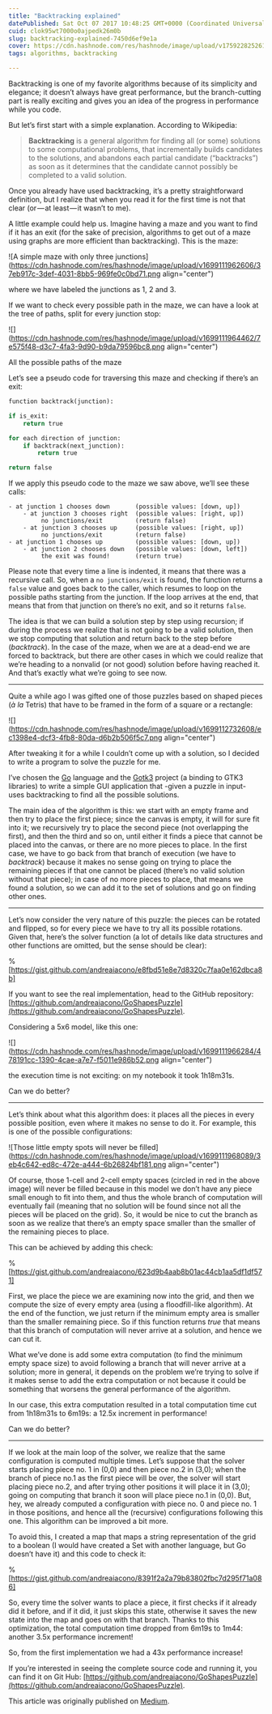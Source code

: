 ```yaml
---
title: "Backtracking explained"
datePublished: Sat Oct 07 2017 10:48:25 GMT+0000 (Coordinated Universal Time)
cuid: clok95wt7000o0ajpedk26m0b
slug: backtracking-explained-7450d6ef9e1a
cover: https://cdn.hashnode.com/res/hashnode/image/upload/v1759228252612/4fa81411-5dc3-438f-b91a-a8dffab00668.png
tags: algorithms, backtracking

---
```


Backtracking is one of my favorite algorithms because of its simplicity and elegance; it doesn’t always have great performance, but the branch-cutting part is really exciting and gives you an idea of the progress in performance while you code.

But let’s first start with a simple explanation. According to Wikipedia:

> **Backtracking** is a general algorithm for finding all (or some) solutions to some computational problems, that incrementally builds candidates to the solutions, and abandons each partial candidate (“backtracks”) as soon as it determines that the candidate cannot possibly be completed to a valid solution.

Once you already have used backtracking, it’s a pretty straightforward definition, but I realize that when you read it for the first time is not that clear (or — at least — it wasn’t to me).

A little example could help us. Imagine having a maze and you want to find if it has an exit (for the sake of precision, algorithms to get out of a maze using graphs are more efficient than backtracking). This is the maze:

![A simple maze with only three junctions](https://cdn.hashnode.com/res/hashnode/image/upload/v1699111962606/37eb917c-3def-4031-8bb5-969fe0c0bd71.png align="center")

where we have labeled the junctions as 1, 2 and 3.

If we want to check every possible path in the maze, we can have a look at the tree of paths, split for every junction stop:

![](https://cdn.hashnode.com/res/hashnode/image/upload/v1699111964462/7e575f48-d3c7-4fa3-9d90-b9da79596bc8.png align="center")

All the possible paths of the maze

Let’s see a pseudo code for traversing this maze and checking if there’s an exit:

```python
function backtrack(junction):

if is_exit:
    return true

for each direction of junction:
    if backtrack(next_junction):
        return true

return false
```

If we apply this pseudo code to the maze we saw above, we’ll see these calls:

```plaintext
- at junction 1 chooses down       (possible values: [down, up])
    - at junction 3 chooses right  (possible values: [right, up])
         no junctions/exit         (return false)
    - at junction 3 chooses up     (possible values: [right, up])
         no junctions/exit         (return false)
- at junction 1 chooses up         (possible values: [down, up])
    - at junction 2 chooses down   (possible values: [down, left]) 
         the exit was found!       (return true)
```

Please note that every time a line is indented, it means that there was a recursive call. So, when a `no junctions/exit` is found, the function returns a `false` value and goes back to the caller, which resumes to loop on the possible paths starting from the junction. If the loop arrives at the end, that means that from that junction on there’s no exit, and so it returns `false`.

The idea is that we can build a solution step by step using recursion; if during the process we realize that is not going to be a valid solution, then we stop computing that solution and return back to the step before (*backtrack*). In the case of the maze, when we are at a dead-end we are forced to backtrack, but there are other cases in which we could realize that we’re heading to a nonvalid (or not good) solution before having reached it. And that’s exactly what we’re going to see now.

---

Quite a while ago I was gifted one of those puzzles based on shaped pieces (*à la* Tetris) that have to be framed in the form of a square or a rectangle:

![](https://cdn.hashnode.com/res/hashnode/image/upload/v1699112732608/ec1398e4-dcf3-4fb8-80da-d6b2b506f5c7.png align="center")

After tweaking it for a while I couldn’t come up with a solution, so I decided to write a program to solve the puzzle for me.

I’ve chosen the [Go](https://golang.org/) language and the [Gotk3](https://github.com/gotk3/gotk3) project (a binding to GTK3 libraries) to write a simple GUI application that -given a puzzle in input- uses backtracking to find all the possible solutions.

The main idea of the algorithm is this: we start with an empty frame and then try to place the first piece; since the canvas is empty, it will for sure fit into it; we recursively try to place the second piece (not overlapping the first), and then the third and so on, until either it finds a piece that cannot be placed into the canvas, or there are no more pieces to place. In the first case, we have to go back from that branch of execution (we have to *backtrack*) because it makes no sense going on trying to place the remaining pieces if that one cannot be placed (there’s no valid solution without that piece); in case of no more pieces to place, that means we found a solution, so we can add it to the set of solutions and go on finding other ones.

---

Let’s now consider the very nature of this puzzle: the pieces can be rotated and flipped, so for every piece we have to try all its possible rotations. Given that, here’s the solver function (a lot of details like data structures and other functions are omitted, but the sense should be clear):

%[https://gist.github.com/andreaiacono/e8fbd51e8e7d8320c7faa0e162dbca8b] 

If you want to see the real implementation, head to the GitHub repository: [https://github.com/andreaiacono/GoShapesPuzzle](https://github.com/andreaiacono/GoShapesPuzzle).

Considering a 5x6 model, like this one:

![](https://cdn.hashnode.com/res/hashnode/image/upload/v1699111966284/478191cc-1390-4cae-a7e7-f5011e986b52.png align="center")

the execution time is not exciting: on my notebook it took 1h18m31s.

Can we do better?

---

Let’s think about what this algorithm does: it places all the pieces in every possible position, even where it makes no sense to do it. For example, this is one of the possible configurations:

![Those little empty spots will never be filled](https://cdn.hashnode.com/res/hashnode/image/upload/v1699111968089/3eb4c642-ed8c-472e-a444-6b26824bf181.png align="center")

Of course, those 1-cell and 2-cell empty spaces (circled in red in the above image) will never be filled because in this model we don’t have any piece small enough to fit into them, and thus the whole branch of computation will eventually fail (meaning that no solution will be found since not all the pieces will be placed on the grid). So, it would be nice to cut the branch as soon as we realize that there’s an empty space smaller than the smaller of the remaining pieces to place.

This can be achieved by adding this check:

%[https://gist.github.com/andreaiacono/623d9b4aab8b01ac44cb1aa5df1df571] 

First, we place the piece we are examining now into the grid, and then we compute the size of every empty area (using a floodfill-like algorithm). At the end of the function, we just return if the minimum empty area is smaller than the smaller remaining piece. So if this function returns *true* that means that this branch of computation will never arrive at a solution, and hence we can cut it.

What we’ve done is add some extra computation (to find the minimum empty space size) to avoid following a branch that will never arrive at a solution; more in general, it depends on the problem we’re trying to solve if it makes sense to add the extra computation or not because it could be something that worsens the general performance of the algorithm.

In our case, this extra computation resulted in a total computation time cut from 1h18m31s to 6m19s: a 12.5x increment in performance!

Can we do better?

---

If we look at the main loop of the solver, we realize that the same configuration is computed multiple times. Let’s suppose that the solver starts placing piece no. 1 in (0,0) and then piece no.2 in (3,0); when the branch of piece no.1 as the first piece will be over, the solver will start placing piece no.2, and after trying other positions it will place it in (3,0); going on computing that branch it soon will place piece no.1 in (0,0). But, hey, we already computed a configuration with piece no. 0 and piece no. 1 in those positions, and hence all the (recursive) configurations following this one. This algorithm can be improved a bit more.

To avoid this, I created a map that maps a string representation of the grid to a boolean (I would have created a Set with another language, but Go doesn’t have it) and this code to check it:

%[https://gist.github.com/andreaiacono/8391f2a2a79b83802fbc7d295f71a086] 

So, every time the solver wants to place a piece, it first checks if it already did it before, and if it did, it just skips this state, otherwise it saves the new state into the map and goes on with that branch. Thanks to this optimization, the total computation time dropped from 6m19s to 1m44: another 3.5x performance increment!

So, from the first implementation we had a 43x performance increase!

If you’re interested in seeing the complete source code and running it, you can find it on Git Hub: [https://github.com/andreaiacono/GoShapesPuzzle](https://github.com/andreaiacono/GoShapesPuzzle).

This article was originally published on [Medium](https://medium.com/@andreaiacono/backtracking-explained-7450d6ef9e1a).